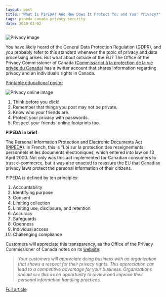 ```yaml
---
layout: post
title: "What Is PIPEDA? And How Does It Protect You and Your Privacy?"
tags: pipeda canada privacy security
date: 2020-03-02
---
```


![Privacy image](https://3b6xlt3iddqmuq5vy2w0s5d3-wpengine.netdna-ssl.com/state-of-security/wp-content/uploads/sites/3/What-is-PIPEDA-And-Why-Does-it-Matter.png)

You have likely heard of the General Data Protection Regulation 
([GDPR](https://www.tripwire.com/solutions/compliance-solutions/gdpr/getting-up-to-speed-on-gdpr-register/)), 
and you probably refer to this standard whenever the topic of privacy and data processing arises. But what 
about outside of the EU? The Office of the Privacy Commissioner of Canada 
([Commissariat à la protection de la vie privée du Canada](https://twitter.com/priveeprivacy)) has a twitter 
account that shares information regarding privacy and an individual’s rights in Canada.

[Printable educational poster](https://www.priv.gc.ca/en/about-the-opc/what-we-do/awareness-campaigns-and-events/privacy-education-for-kids/resources-for-teachers/educational-poster/)

![Privacy online image](https://pbs.twimg.com/media/ENxSfx5XUAE2zEM?format=png&name=small)

1. Think before you click!
2. Remember that things you post may not be private.
3. Know who your friends are.
4. Protect your privacy with passwords.
5. Respect your friends’ online footprints too.

**PIPEDA in brief**

The Personal Information Protection and Electronic Documents Act 
([PIPEDA](https://www.priv.gc.ca/en/privacy-topics/privacy-laws-in-canada/the-personal-information-protection-and-electronic-documents-act-pipeda/)). In French, this is 
“Loi sur la protection des reseignements personnels et les documents électroniques, which entered 
into law on 13 April 2000. Not only was this act implemented for Canadian consumers to trust e-commerce, 
but it was also enacted to reassure the EU that Canadian privacy laws protect the personal information of their citizens.

PIPEDA is defined by ten principles:

1. Accountability
2. Identifying purpose
3. Consent
4. Limiting collection
5. Limiting use, disclosure, and retention
6. Accuracy
7. Safeguards
8. Openness
9. Individual access
10. Challenging compliance

Customers will appreciate this transparency, as the Office of the Privacy Commissioner of Canada notes on its 
[website](https://www.priv.gc.ca/en/privacy-topics/privacy-laws-in-canada/the-personal-information-protection-and-electronic-documents-act-pipeda/pipeda-compliance-help/guide_org/):

> *Your customers will appreciate doing business with an organization that shows a respect for their privacy rights. This appreciation can lead to a competitive advantage for your business. Organizations should see this as an opportunity to review and improve their personal information handling practices.*


[Full article](https://www.tripwire.com/state-of-security/security-data-protection/what-pipeda-why-matter/)
